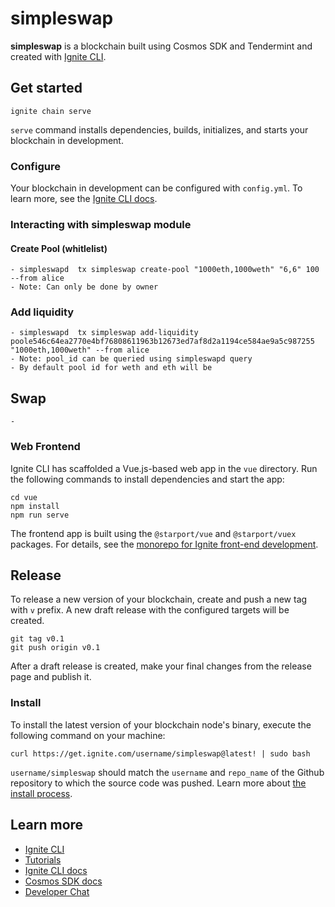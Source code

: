 # simpleswap
**simpleswap** is a blockchain built using Cosmos SDK and Tendermint and created with [Ignite CLI](https://ignite.com/cli).

## Get started

```
ignite chain serve
```

`serve` command installs dependencies, builds, initializes, and starts your blockchain in development.

### Configure

Your blockchain in development can be configured with `config.yml`. To learn more, see the [Ignite CLI docs](https://docs.ignite.com).

### Interacting with simpleswap module

#### Create Pool (whitlelist)
    - simpleswapd  tx simpleswap create-pool "1000eth,1000weth" "6,6" 100 --from alice
    - Note: Can only be done by owner

### Add liquidity
    - simpleswapd  tx simpleswap add-liquidity poole546c64ea2770e4bf76808611963b12673ed7af8d2a1194ce584ae9a5c987255 "1000eth,1000weth" --from alice
    - Note: pool_id can be queried using simpleswapd query 
    - By default pool id for weth and eth will be

## Swap
    - 

### Web Frontend

Ignite CLI has scaffolded a Vue.js-based web app in the `vue` directory. Run the following commands to install dependencies and start the app:

```
cd vue
npm install
npm run serve
```

The frontend app is built using the `@starport/vue` and `@starport/vuex` packages. For details, see the [monorepo for Ignite front-end development](https://github.com/ignite/web).

## Release
To release a new version of your blockchain, create and push a new tag with `v` prefix. A new draft release with the configured targets will be created.

```
git tag v0.1
git push origin v0.1
```

After a draft release is created, make your final changes from the release page and publish it.

### Install
To install the latest version of your blockchain node's binary, execute the following command on your machine:

```
curl https://get.ignite.com/username/simpleswap@latest! | sudo bash
```
`username/simpleswap` should match the `username` and `repo_name` of the Github repository to which the source code was pushed. Learn more about [the install process](https://github.com/allinbits/starport-installer).

## Learn more

- [Ignite CLI](https://ignite.com/cli)
- [Tutorials](https://docs.ignite.com/guide)
- [Ignite CLI docs](https://docs.ignite.com)
- [Cosmos SDK docs](https://docs.cosmos.network)
- [Developer Chat](https://discord.gg/ignite)

